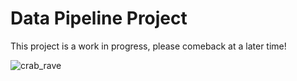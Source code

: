 # Data Pipeline Project

This project is a work in progress, please comeback at a later time!

![crab_rave](https://cutewallpaper.org/21/dancing-crab-meme-gif/Crab-Rave-Dancing-Crabs-Template-GIF.gif)